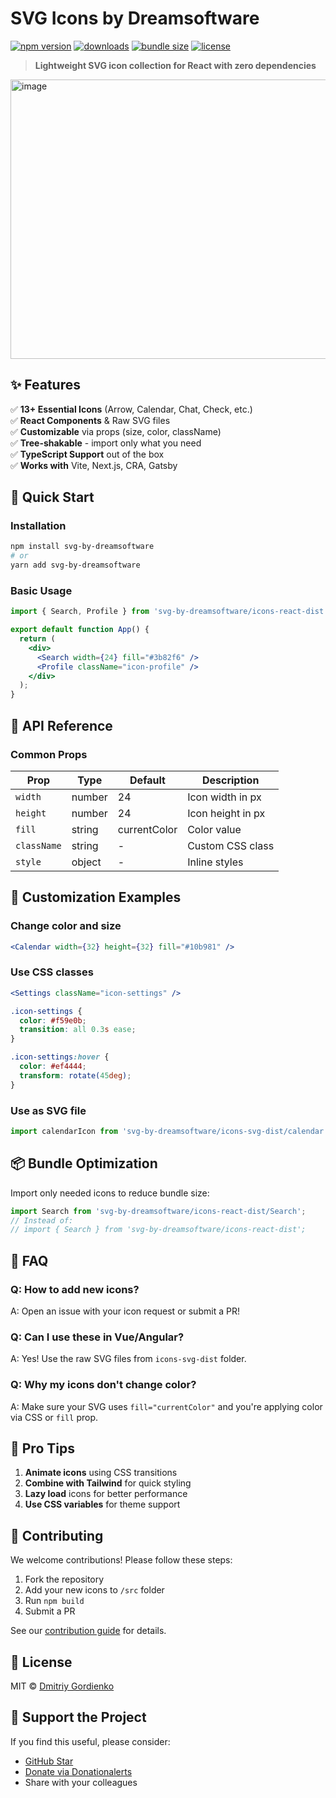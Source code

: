 
# SVG Icons by Dreamsoftware

[![npm version](https://img.shields.io/npm/v/svg-by-dreamsoftware.svg?style=flat-square)](https://www.npmjs.com/package/svg-by-dreamsoftware)
[![downloads](https://img.shields.io/npm/dm/svg-by-dreamsoftware.svg?style=flat-square)](https://www.npmjs.com/package/svg-by-dreamsoftware)
[![bundle size](https://img.shields.io/bundlephobia/minzip/svg-by-dreamsoftware?style=flat-square)](https://bundlephobia.com/package/svg-by-dreamsoftware)
[![license](https://img.shields.io/github/license/dmitriyg0r/icons?style=flat-square)](https://github.com/dmitriyg0r/icons)

> **Lightweight SVG icon collection for React with zero dependencies**

<img width="560" height="447" alt="image" src="https://github.com/user-attachments/assets/385318e9-1fb9-432b-b912-2228513049f0" />

## ✨ Features

✅ **13+ Essential Icons** (Arrow, Calendar, Chat, Check, etc.)  
✅ **React Components** & Raw SVG files  
✅ **Customizable** via props (size, color, className)  
✅ **Tree-shakable** - import only what you need  
✅ **TypeScript Support** out of the box  
✅ **Works with** Vite, Next.js, CRA, Gatsby  

## 🚀 Quick Start

### Installation
```bash
npm install svg-by-dreamsoftware
# or
yarn add svg-by-dreamsoftware
```

### Basic Usage
```jsx
import { Search, Profile } from 'svg-by-dreamsoftware/icons-react-dist';

export default function App() {
  return (
    <div>
      <Search width={24} fill="#3b82f6" />
      <Profile className="icon-profile" />
    </div>
  );
}
```

## 🔧 API Reference

### Common Props
| Prop      | Type     | Default | Description                     |
|-----------|----------|---------|---------------------------------|
| `width`   | number   | 24      | Icon width in px                |
| `height`  | number   | 24      | Icon height in px               |
| `fill`    | string   | currentColor | Color value              |
| `className` | string | -       | Custom CSS class                |
| `style`   | object   | -       | Inline styles                   |

## 🎨 Customization Examples

### Change color and size
```jsx
<Calendar width={32} height={32} fill="#10b981" />
```

### Use CSS classes
```jsx
<Settings className="icon-settings" />
```
```css
.icon-settings {
  color: #f59e0b;
  transition: all 0.3s ease;
}

.icon-settings:hover {
  color: #ef4444;
  transform: rotate(45deg);
}
```

### Use as SVG file
```js
import calendarIcon from 'svg-by-dreamsoftware/icons-svg-dist/calendar.svg';
```

## 📦 Bundle Optimization

Import only needed icons to reduce bundle size:
```jsx
import Search from 'svg-by-dreamsoftware/icons-react-dist/Search';
// Instead of:
// import { Search } from 'svg-by-dreamsoftware/icons-react-dist';
```

## 🤔 FAQ

### Q: How to add new icons?
A: Open an issue with your icon request or submit a PR!

### Q: Can I use these in Vue/Angular?
A: Yes! Use the raw SVG files from `icons-svg-dist` folder.

### Q: Why my icons don't change color?
A: Make sure your SVG uses `fill="currentColor"` and you're applying color via CSS or `fill` prop.

## 🌟 Pro Tips

1. **Animate icons** using CSS transitions
2. **Combine with Tailwind** for quick styling
3. **Lazy load** icons for better performance
4. **Use CSS variables** for theme support

## 🤝 Contributing

We welcome contributions! Please follow these steps:
1. Fork the repository
2. Add your new icons to `/src` folder
3. Run `npm build`
4. Submit a PR

See our [contribution guide](CONTRIBUTING.md) for details.

## 📜 License

MIT © [Dmitriy Gordienko](https://github.com/dmitriyg0r)

## 💖 Support the Project

If you find this useful, please consider:
- [GitHub Star](https://github.com/dmitriyg0r/icons)
- [Donate via Donationalerts](https://www.donationalerts.com/r/dmitriygor)
- Share with your colleagues


